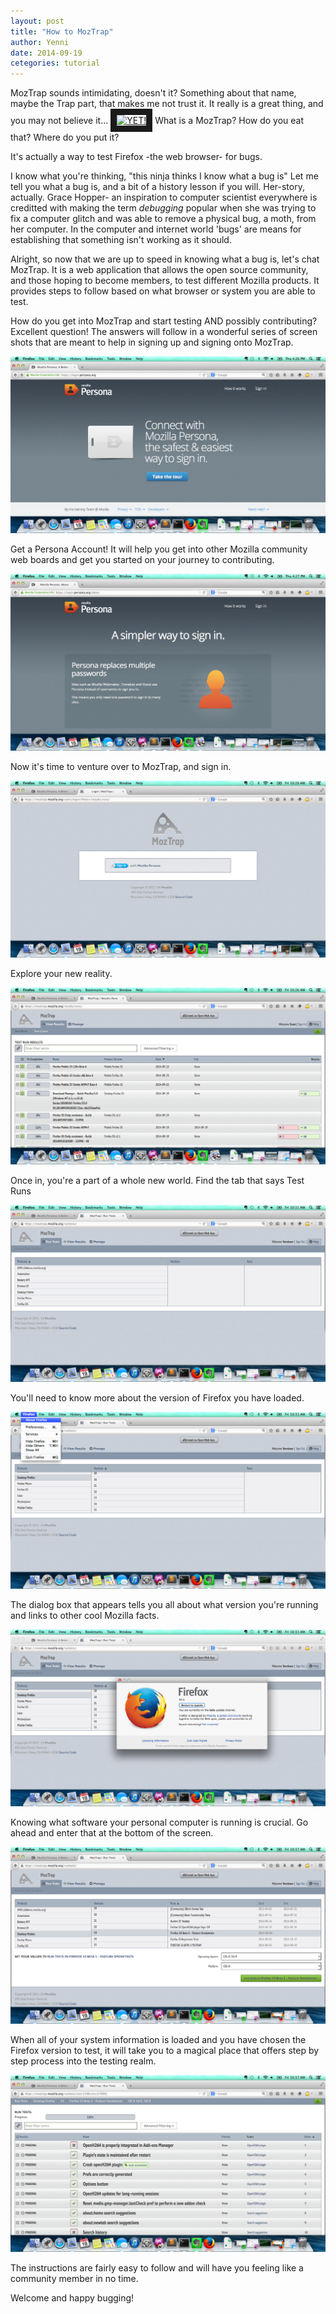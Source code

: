 ```yaml
---
layout: post
title: "How to MozTrap"
author: Yenni
date: 2014-09-19
cetegories: tutorial
---
```

MozTrap sounds intimidating, doesn't it? Something about that name, maybe the Trap part, that makes me not trust it.
It really is a great thing, and you may not believe it... 
<a href="https://www.youtube.com/watch?v=XLeUvZvuvAs
" target="_blank"><img src="https://www.youtube.com/watch?v=XLeUvZvuvAs/0.jpg" 
alt="YET!" width="240" height="180" border="10" /></a>
What is a MozTrap? How do you eat that? Where do you put it?

It's actually a way to test Firefox -the web browser- for bugs. 

I know what you're thinking, "this ninja thinks I know what a bug is" Let me tell you what a bug is, and a bit of a history lesson if you will. Her-story, actually. Grace Hopper- an inspiration to computer scientist everywhere is creditted with making the term _debugging_ popular when she was trying to fix a computer glitch and was able to remove a physical bug, a moth, from her computer. In the computer and internet world 'bugs' are means for establishing that something isn't working as it should.

Alright, so now that we are up to speed in knowing what a bug is, let's chat MozTrap. It is a web application that allows the open source community, and those hoping to become members, to test different Mozilla products. It provides steps to follow based on what browser or system you are able to test.

How do you get into MozTrap and start testing AND possibly contributing? Excellent question! The answers will follow in a wonderful series of screen shots that are meant to help in signing up and signing onto MozTrap.

![First Step](/participants/portland/yenni/images/1_.png)

Get a Persona Account! It will help you get into other Mozilla community web boards and get you started on your journey to contributing.

![Log In](/participants/portland/yenni/images/2.png)

Now it's time to venture over to MozTrap, and sign in.

![MozTrap Sign in after Persona](/participants/portland/yenni/images/3_.png)

Explore your new reality. 

![Tests galore](/participants/portland/yenni/images/4.png)

Once in, you're a part of a whole new world. Find the tab that says Test Runs

![Test Runs and systems](/participants/portland/yenni/images/5.png)

You'll need to know more about the version of Firefox you have loaded.

![About Firefox](/participants/portland/yenni/images/6_5.png)

The dialog box that appears tells you all about what version you're running and links to other cool Mozilla facts.

![Version Information](/participants/portland/yenni/images/6_.png)

Knowing what software your personal computer is running is crucial. Go ahead and enter that at the bottom of the screen.

![System Information](/participants/portland/yenni/images/7.png)

When all of your system information is loaded and you have chosen the Firefox version to test, it will take you to a magical place that offers step by step process into the testing realm.

![Tests to Explore](/participants/portland/yenni/images/8.png)

The instructions are fairly easy to follow and will have you feeling like a community member in no time.

Welcome and happy bugging!


